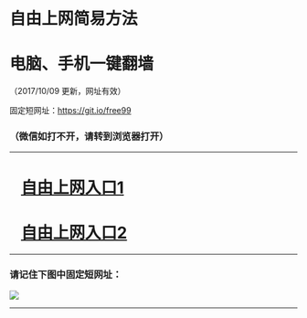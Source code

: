 ﻿# 自由上网简易方法

# 电脑、手机一键翻墙

（2017/10/09 更新，网址有效）

固定短网址：https://git.io/free99

### （微信如打不开，请转到浏览器打开）


***





# &nbsp;&nbsp; <a href="http://ft327623267.fwq-tz-1001.info/fwqtz01.html?t=100900128115 " target="_blank">自由上网入口1</a>
# &nbsp;&nbsp; <a href="http://ft1754029254.fwq-tz-1002.info/fwqtz02.html?t=100900121296 " target="_blank">自由上网入口2</a>
***

### 请记住下图中固定短网址：

<img src="https://s3-us-west-2.amazonaws.com/fwq-1001/yjfq-20170905okok.png" /> 


***


